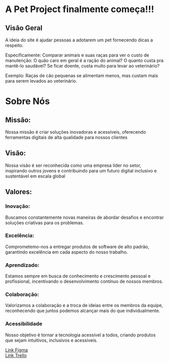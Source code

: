 <html>
  <body>
    <h1>A Pet Project finalmente começa!!!</h1>
    <div>
      <h2>Visão Geral</h2>
      <p>
        A ideia do site é  ajudar pessoas a adotarem um pet fornecendo dicas a respeito.
      </p>
      <p>
        Especificamente: Comparar animais e suas raças para ver o custo de manutenção: O quão caro em geral é a ração do animal? O quanto custa pra mantê-lo saudável? Se ficar doente, custa muito para levar ao veterinário?
      </p>
      <p>
        Exemplo: Raças de cão pequenas se alimentam menos, mas custam mais para serem levados ao veterinário.
      </p>
    </div>
    <div>
      <h1>Sobre Nós</h1>
      <div>
        <h2>Missão:</h2>
        <p>Nossa missão é criar soluções inovadoras e acessíveis, oferecendo ferramentas digitais de alta qualidade para nossos clientes</p>
        <h2>Visão:</h2>
        <p>Nossa visão é ser reconhecida como uma empresa líder no setor, inspirando outros jovens e contribuindo para um futuro digital inclusivo e sustentável em escala global</p>
          <h2>Valores:</h2>
          <h3>Inovação:</h3>
          <p>Buscamos constantemente novas maneiras de abordar desafios e encontrar soluções criativas para os problemas.</p>
          <h3>Excelência:</h3>
          <p>Comprometemo-nos a entregar produtos de software de alto padrão, garantindo excelência em cada aspecto do nosso trabalho.</p>
          <h3>Aprendizado:</h3>
          <p>Estamos sempre em busca de conhecimento e crescimento pessoal e profissional, incentivando o desenvolvimento contínuo de nossos membros.</p>
          <h3>Colaboração:</h3>
          <p>Valorizamos a colaboração e a troca de ideias entre os membros da equipe, reconhecendo que juntos podemos alcançar mais do que individualmente.</p>
          <h3>Acessibilidade</h3>
          <p>Nosso objetivo é tornar a tecnologia acessível a todos, criando produtos que sejam intuitivos, inclusivos e acessíveis.</p>
      </div>
      <div>
        <a href="https://www.figma.com/file/hHrI7twJZW6EQoLtEiJgHd/Guia-Canino?type=design&node-id=0-1&mode=design&t=tRn7X2RU2LAaYVI6-0">Link Figma</a><br>
        <a href="https://trello.com/b/WVSMscgX/kanban-equipe-darft">Link Trello</a>
      </div>
    </div>
  </body>
</html>
